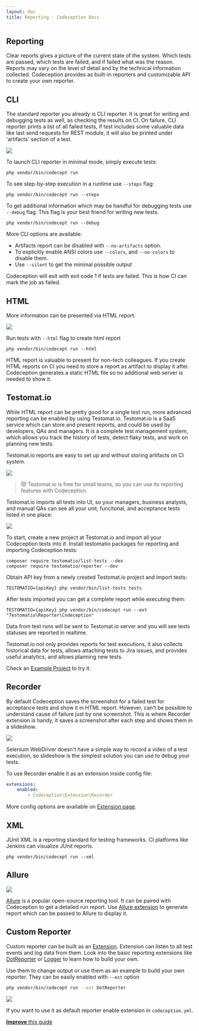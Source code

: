 ```yaml
---
layout: doc
title: Reporting - Codeception Docs
---
```



## Reporting

Clear reports gives a picture of the current state of the system. Which tests are passed, which tests are failed, and if failed what was the reason. Reports may vary on the level of detail and by the technical information collected. Codeception provides as built-in reporters and customizable API to create your own reporter.      

## CLI

The standard reporter you already is CLI reporter. It is great for writing and debugging tests as well, as checking the results on CI. On failure, CLI reporter prints a list of all failed tests, if test includes some valuable data like last send requests for REST module, it will also be printed under 'artifacts' section of a test.  

![](/images/codecept-cli.png)

To launch CLI reporter in minimal mode, simply execute tests:

```
php vendor/bin/codecept run 
```

To see step-by-step execution in a runtime use `--steps` flag:

```
php vendor/bin/codecept run --steps
```

To get additional information which may be handful for debugging tests use `--debug` flag. 
This flag is your best friend for writing new tests. 

```
php vendor/bin/codecept run --debug
```

More CLI options are available:

* Artifacts report can be disabled with `--no-artifacts` option.
* To explicitly enable ANSI colors use `--colors`, and `--no-colors` to disable them.
* Use `--silent` to get the minimal possible output

Codeception will exit with exit code 1 if tests are failed. 
This is how CI can mark the job as failed. 

## HTML

More information can be presented via HTML report. 

![](/images/codeception-html.png)

Run tests with `--html` flag to create html report

```
php vendor/bin/codecept run --html
```

HTML report is valuable to present for non-tech colleagues. If you create HTML reports on CI you need to store a report as artifact to display it after. Codeception generates a static HTML file so no additional web server is needed to show it.

## Testomat.io

While HTML report can be pretty good for a single test run, more advanced reporting can be enabled by using Testomat.io. Testomat.io is a SaaS service which can store and present reports, and could be used by developers, QAs and managers. It is a complete test management system, which allows you track the history of tests, detect flaky tests, and work on planning new tests.

Testomat.io reports are easy to set up and without storing artifacts on CI system. 

![](images/testomatio-report.png)

> 😻 Testomat.io is free for small teams, so you can use its reporting features with Codeception.

Testomat.io imports all tests into UI, so your managers, business analysts, and manual QAs can see all your unit, funcitonal, and acceptance tests listed in one place:

![](images/testomatio-import.png)

To start, create a new project at Testomat.io and import all your Codeception tests into it. Install testomatio packages for reporting and importing Codeception tests:

```
composer require testomatio/list-tests --dev
composer require testomatio/reporter --dev
```

Obtain API key from a newly created Testomat.io project and import tests:

```
TESTOMATIO={apiKey} php vendor/bin/list-tests tests
```

After tests imported you can get a complete report while executing them:

```
TESTOMATIO={apiKey} php vendor/bin/codecept run --ext "Testomatio\Reporter\Codeception"
```

Data from test runs will be sent to Testomat.io server and you will see tests statuses are reported in realtime. 

Testomat.io not only provides reports for test executions, it also collects historical data for tests, allows attaching tests to Jira issues, and provides useful analytics, and allows planning new tests.

Check an [Example Project](https://github.com/testomatio/examples/tree/master/codeception) to try it. 

## Recorder

By default Codeception saves the screenshot for a failed test for acceptance tests and show it in HTML report. However, can't be possible to understand cause of failure just by one screenshot. This is where Recorder extension is handy, it saves a screenshot after each step and shows them in a slideshow. 

![](https://codeception.com/images/recorder.gif)

Selenium WebDriver doesn't have a simple way to record a video of a test execution, so slideshow is the simplest solution you can use to debug your tests.

To use Recorder enable it as an extension inside config file:

```yml
extensions:
    enabled:
        - Codeception\Extension\Recorder
```
More config options are available on [Extension page](https://codeception.com/extensions#Recorder).

## XML

JUnit XML is a reporting standard for testing frameworks. CI platforms like Jenkins can visualize JUnit reports.

```
php vendor/bin/codecept run --xml
```

## Allure

![](images/codecept-allure.png)

[Allure](https://docs.qameta.io/allure/) is a popular open-source reporting tool. It can be paired with Codeception to get a detailed run report. Use [Allure extension](https://github.com/allure-framework/allure-codeception) to generate report which can be passed to Allure to display it.

## Custom Reporter

Custom reporter can be built as an [Extension](https://codeception.com/docs/08-Customization#Extension). Extension can listen to all test events and log data from them.
Look into the basic reporting extensions like [DotReporter](https://codeception.com/extensions#DotReporter) or [Logger](https://codeception.com/extensions#Logger) to learn how to build your own. 

Use them to change output or use them as an example to build your own reporter. They can be easily enabled with `--ext` option

```bash
php vendor/bin/codecept run --ext DotReporter
```

![](https://cloud.githubusercontent.com/assets/220264/26132800/4d23f336-3aab-11e7-81ba-2896a4c623d2.png)

If you want to use it as default reporter enable extension in `codeception.yml`.


<div class="alert alert-warning"><a href="https://github.com/Codeception/codeception.github.com/edit/master/guides/11-Reporting.md"><strong>Improve</strong> this guide</a></div>
